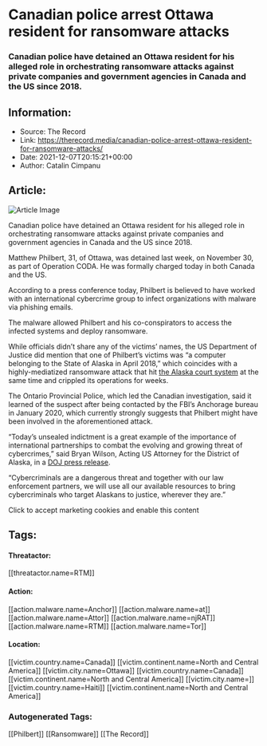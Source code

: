# Canadian police arrest Ottawa resident for ransomware attacks
### Canadian police have detained an Ottawa resident for his alleged role in orchestrating ransomware attacks against private companies and government agencies in Canada and the US since 2018.

## Information:
+ Source: The Record
+ Link: https://therecord.media/canadian-police-arrest-ottawa-resident-for-ransomware-attacks/
+ Date: 2021-12-07T20:15:21+00:00
+ Author: Catalin Cimpanu


## Article:
![Article Image](https://therecord.media/wp-content/uploads/2021/12/OPP-screenshot.jpg)

Canadian police have detained an Ottawa resident for his alleged role in orchestrating ransomware attacks against private companies and government agencies in Canada and the US since 2018.


Matthew Philbert, 31, of Ottawa, was detained last week, on November 30, as part of Operation CODA. He was formally charged today in both Canada and the US.


According to a press conference today, Philbert is believed to have worked with an international cybercrime group to infect organizations with malware via phishing emails.


The malware allowed Philbert and his co-conspirators to access the infected systems and deploy ransomware.


While officials didn’t share any of the victims’ names, the US Department of Justice did mention that one of Philbert’s victims was “a computer belonging to the State of Alaska in April 2018,” which coincides with a highly-mediatized ransomware attack that hit [the Alaska court system](https://www.alaskapublic.org/2021/05/02/alaska-courts-disconnect-online-services-after-cyberattack/) at the same time and crippled its operations for weeks.


The Ontario Provincial Police, which led the Canadian investigation, said it learned of the suspect after being contacted by the FBI’s Anchorage bureau in January 2020, which currently strongly suggests that Philbert might have been involved in the aforementioned attack.


“Today’s unsealed indictment is a great example of the importance of international partnerships to combat the evolving and growing threat of cybercrimes,” said Bryan Wilson, Acting US Attorney for the District of Alaska, in a [DOJ press release](https://www.justice.gov/usao-ak/pr/canadian-man-charged-scheme-commit-cyberattacks).


“Cybercriminals are a dangerous threat and together with our law enforcement partners, we will use all our available resources to bring cybercriminals who target Alaskans to justice, wherever they are.”


Click to accept marketing cookies and enable this content



## Tags:

#### Threatactor:
[[threatactor.name=RTM]]

#### Action:
[[action.malware.name=Anchor]] [[action.malware.name=at]] [[action.malware.name=Attor]] [[action.malware.name=njRAT]] [[action.malware.name=RTM]] [[action.malware.name=Tor]]

#### Location:
[[victim.country.name=Canada]] [[victim.continent.name=North and Central America]] [[victim.city.name=Ottawa]] [[victim.country.name=Canada]] [[victim.continent.name=North and Central America]] [[victim.city.name=]] [[victim.country.name=Haiti]] [[victim.continent.name=North and Central America]]

### Autogenerated Tags:
[[Philbert]] [[Ransomware]] [[The Record]]

